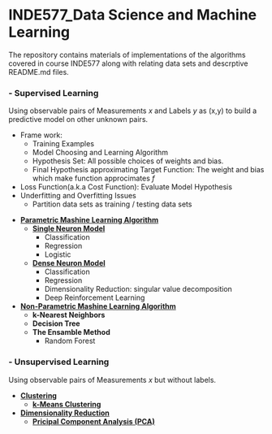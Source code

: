 # INDE577_Data Science and Machine Learning

The repository contains materials of implementations of the algorithms covered in course INDE577 along with relating data sets and descrptive README.md files.

### **- Supervised Learning**

Using observable pairs of Measurements *x* and Labels *y* as (x,y) to build a predictive model on other unknown pairs.
- Frame work: 
    - Training Examples 
    - Model Choosing and Learning Algorithm 
    - Hypothesis Set:
        All possible choices of weights and bias.
    - Final Hypothesis approximating Target Function:
        The weight and bias which make function approcimates *f*
- Loss Function(a.k.a Cost Function): Evaluate Model Hypothesis
- Underfitting and Overfitting Issues
    - Partition data sets as training / testing data sets

* <ins>**Parametric Mashine Learning Algorithm**</ins>
    * <ins>**Single Neuron Model**</ins>
        * Classification 
        * Regression 
        * Logistic 
    * <ins>**Dense Neuron Model**</ins>
        * Classification
        * Regression
        * Dimensionality Reduction: singular value decomposition
        * Deep Reinforcement Learning
* <ins>**Non-Parametric Mashine Learning Algorithm**</ins>
    * **k-Nearest Neighbors**
    * **Decision Tree**
    * **The Ensamble Method**
        - Random Forest

### **- Unsupervised Learning**

Using observable pairs of Measurements *x* but without labels.
* <ins>**Clustering**</ins>
    * <ins>**k-Means Clustering**</ins>
* <ins>**Dimensionality Reduction**</ins>
    * <ins>**Pricipal Component Analysis (PCA)**</ins>

